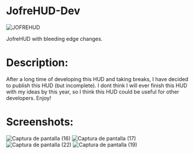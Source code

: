 # JofreHUD-Dev

![JOFREHUD](https://user-images.githubusercontent.com/70734327/168654533-962da930-c1ac-4d8e-bd0b-4979ec710ec6.png)

JofreHUD with bleeding edge changes.

# Description:
After a long time of developing this HUD and taking breaks, I have decided to publish this HUD (but incomplete). I dont think I will ever finish this HUD with my ideas by this year, so I think this HUD could be useful for other developers. Enjoy!

# Screenshots:
![Captura de pantalla (16)](https://user-images.githubusercontent.com/70734327/168689806-62e9bf2a-5592-48d0-85e2-a9a5539a5b10.png)
![Captura de pantalla (17)](https://user-images.githubusercontent.com/70734327/168689846-2b112034-1eb6-4fa5-b4c6-7a79a2f241a6.png)
![Captura de pantalla (22)](https://user-images.githubusercontent.com/70734327/168689862-699d3fbb-7d9f-4311-a03d-984aa8f1976c.png)
![Captura de pantalla (19)](https://user-images.githubusercontent.com/70734327/168689873-5f15cd07-43fa-4ccf-ba78-9a9242591538.png)

